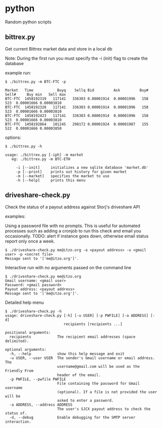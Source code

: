 # python
Random python scripts

## bittrex.py
Get current Bittrex market data and store in a local db

Note: During the first run you must specify the -i (init) flag to create the database

example run:
```
$ ./bittrex.py -m BTC-FTC -p

Market   Time           Buyq    Sellq Bid         Ask         Buy# Sell#     Buy min   Sell max
BTC-FTC  1458192319   117141   336303 0.00001914  0.00001996   158   523  0.00001666 0.00003810
BTC-FTC  1458192320   117141   336303 0.00001914  0.00001996   158   523  0.00001666 0.00003810
BTC-FTC  1458192423   117141   336303 0.00001914  0.00001996   158   523  0.00001666 0.00003810
BTC-FTC  1458192864   101245   298172 0.00001924  0.00001987   155   522  0.00001666 0.00003850
```
options:
```
$ ./bittrex.py -h

usage: ./bittrex.py [-iph] -m market
   eg: ./bittrex.py -m BTC-ETH

     -i [--init]     initializes a new sqlite database 'market.db'
     -p [--print]    prints out history for given market
     -m [--market]   specifies the market to use
     -h [--help]     prints this menu
```

## driveshare-check.py
Check the status of a payout address against Storj's driveshare API

examples:

Using a password file with no prompts. This is useful for automated processes such as adding a cronjob to run this check and email you occasionally. TODO: alert if instance goes down, otherwise email status report only once a week.
```
$ ./driveshare-check.py me@itzo.org -a <payout address> -u <gmail user> -p <secret file>
Message sent to '['me@itzo.org']'.
```
Interactive run with no arguments passed on the command line
```
$ ./driveshare-check.py me@itzo.org
Gmail username: <gmail user>
Password: <gmail password>
Payout address: <payout address>
Message sent to '['me@itzo.org']'.
```
Detailed help menu
```
$ ./driveshare-check.py -h
usage: driveshare-check.py [-h] [-u USER] [-p PWFILE] [-a ADDRESS] [-d]
                           recipients [recipients ...]

positional arguments:
  recipients            The recipient email addresses (space delimited).

optional arguments:
  -h, --help            show this help message and exit
  -u USER, --user USER  The sender's Gmail username or email address. The
                        username@gmail.com will be used as the Friendly From
                        header of the email.
  -p PWFILE, --pwfile PWFILE
                        File containing the password for Gmail username
                        (optional). If a file is not provided the user will be
                        asked to enter a password.
  -a ADDRESS, --address ADDRESS
                        The user's SJCX payout address to check the status of.
  -d, --debug           Enable debugging for the SMTP server interaction.
```
